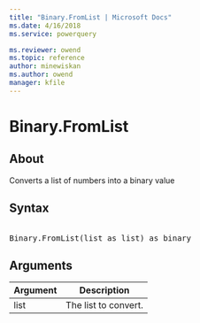 ```yaml
---
title: "Binary.FromList | Microsoft Docs"
ms.date: 4/16/2018
ms.service: powerquery

ms.reviewer: owend
ms.topic: reference
author: minewiskan
ms.author: owend
manager: kfile
---
```

# Binary.FromList

  
## About  
Converts a list of numbers into a binary value  
  
## Syntax

<pre>   
Binary.FromList(list as list) as binary  
</pre>  
  
## Arguments  
  
|Argument|Description|  
|------------|---------------|  
|list|The list to convert.|  
  

